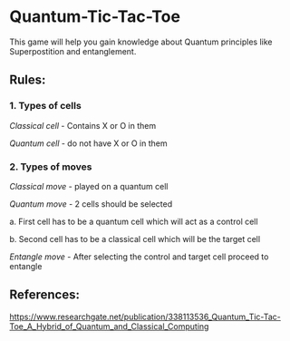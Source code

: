 # Quantum-Tic-Tac-Toe

This game will help you gain knowledge about Quantum principles like Superpostition and entanglement.

## Rules:

### 1. Types of cells 
  _Classical cell_ - Contains X or O in them 
  
  _Quantum cell_ - do not have X or O in them

### 2. Types of moves 
_Classical move_ - played on a quantum cell 
 
 
_Quantum move_ -  2 cells should be selected 
 
   a. First cell has to be a quantum cell which will act as a control cell 

   b. Second cell has to be a classical cell which will be the target cell
 

 _Entangle move_ - After selecting the control and target cell proceed to entangle
 
 ## References:
 
 https://www.researchgate.net/publication/338113536_Quantum_Tic-Tac-Toe_A_Hybrid_of_Quantum_and_Classical_Computing
